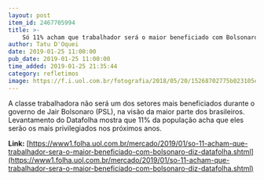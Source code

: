 ```yaml
---
layout: post
item_id: 2467705994
title: >-
    Só 11% acham que trabalhador será o maior beneficiado com Bolsonaro, diz Datafolha
author: Tatu D'Oquei
date: 2019-01-25 11:00:00
pub_date: 2019-01-25 11:00:00
time_added: 2019-01-25 21:35:44
category: refletimos
image: https://f.i.uol.com.br/fotografia/2018/05/20/15268702775b023105efa96_1526870277_3x2_rt.jpg
---
```


A classe trabalhadora não será um dos setores mais beneficiados durante o governo de Jair Bolsonaro (PSL), na visão da maior parte dos brasileiros. Levantamento do Datafolha mostra que 11% da população acha que eles serão os mais privilegiados nos próximos anos.

**Link:** [https://www1.folha.uol.com.br/mercado/2019/01/so-11-acham-que-trabalhador-sera-o-maior-beneficiado-com-bolsonaro-diz-datafolha.shtml](https://www1.folha.uol.com.br/mercado/2019/01/so-11-acham-que-trabalhador-sera-o-maior-beneficiado-com-bolsonaro-diz-datafolha.shtml)

